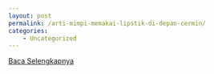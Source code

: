```yaml
---
layout: post
permalink: /arti-mimpi-memakai-lipstik-di-depan-cermin/
categories:
    - Uncategorized
---
```


[Baca Selengkapnya](/06)